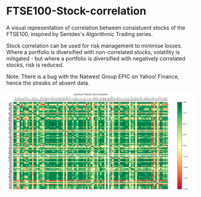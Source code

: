 # FTSE100-Stock-correlation

A visual representation of correlation between consistuent stocks of the FTSE100, inspired by Sentdex's Algorithmic Trading series. 

Stock correlation can be used for risk management to minimise losses. Where a portfolio is diversified with non-correlated stocks, volatility is mitigated - but where a portfolio is diversified with negatively correlated stocks, risk is reduced.


Note: There is a bug with the Natwest Group EPIC on Yahoo! Finance, hence the streaks of absent data.

![Correlation](https://github.com/CassidyPeter/FTSE100-Stock-correlation/blob/master/FTSE100_correlation.png?raw=true)
